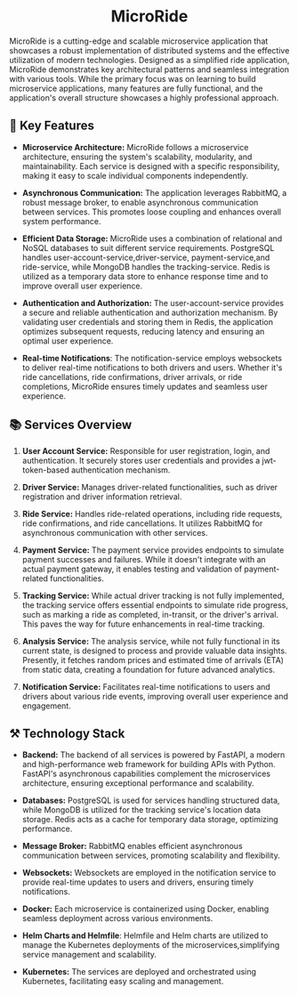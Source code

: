 <h1 align="center">MicroRide</h1>
MicroRide is a cutting-edge and scalable microservice application that showcases a robust implementation of distributed systems and the effective utilization of modern technologies. Designed as a simplified ride application, MicroRide demonstrates key architectural patterns and seamless integration with various tools. While the primary focus was on learning to build microservice applications, many features are fully functional, and the application's overall structure showcases a highly professional approach.

## 🚀 Key Features

- **Microservice Architecture:** MicroRide follows a microservice architecture, ensuring the system's scalability, modularity, and maintainability. Each service is designed with a specific responsibility, making it easy to scale individual components independently.

- **Asynchronous Communication:** The application leverages RabbitMQ, a robust message broker, to enable asynchronous communication between services. This promotes loose coupling and enhances overall system performance.

- **Efficient Data Storage:** MicroRide uses a combination of relational and NoSQL databases to suit different service requirements. PostgreSQL handles user-account-service,driver-service, payment-service,and ride-service, while MongoDB handles the tracking-service. Redis is utilized as a temporary data store to enhance response time and to improve overall user experience.

- **Authentication and Authorization:** The user-account-service provides a secure and reliable authentication and authorization mechanism. By validating user credentials and storing them in Redis, the application optimizes subsequent requests, reducing latency and ensuring an optimal user experience.

- **Real-time Notifications**: The notification-service employs websockets to deliver real-time notifications to both drivers and users. Whether it's ride cancellations, ride confirmations, driver arrivals, or ride completions, MicroRide ensures timely updates and seamless user experience.

## 📚 Services Overview

1. **User Account Service:** Responsible for user registration, login, and authentication. It securely stores user credentials and provides a jwt-token-based authentication mechanism.

2. **Driver Service:** Manages driver-related functionalities, such as driver registration and driver information retrieval.

3. **Ride Service:** Handles ride-related operations, including ride requests, ride confirmations, and ride cancellations. It utilizes RabbitMQ for asynchronous communication with other services.

4. **Payment Service:** The payment service provides endpoints to simulate payment successes and failures. While it doesn't integrate with an actual payment gateway, it enables testing and validation of payment-related functionalities.
   
6. **Tracking Service:** While actual driver tracking is not fully implemented, the tracking service offers essential endpoints to simulate ride progress, such as marking a ride as completed, in-transit, or the driver's arrival. This paves the way for future enhancements in real-time tracking.

7. **Analysis Service:** The analysis service, while not fully functional in its current state, is designed to process and provide valuable data insights. Presently, it fetches random prices and estimated time of arrivals (ETA) from static data, creating a foundation for future advanced analytics.

8. **Notification Service:** Facilitates real-time notifications to users and drivers about various ride events, improving overall user experience and engagement.

## ⚒️ Technology Stack

- **Backend:** The backend of all services is powered by FastAPI, a modern and high-performance web framework for building APIs with Python. FastAPI's asynchronous capabilities complement the microservices architecture, ensuring exceptional performance and scalability.
  
- **Databases:** PostgreSQL is used for services handling structured data, while MongoDB is utilized for the tracking service's location data storage. Redis acts as a cache for temporary data storage, optimizing performance.

- **Message Broker:** RabbitMQ enables efficient asynchronous communication between services, promoting scalability and flexibility.

- **Websockets:** Websockets are employed in the notification service to provide real-time updates to users and drivers, ensuring timely notifications.
  
- **Docker:** Each microservice is containerized using Docker, enabling seamless deployment across various environments.

- **Helm Charts and Helmfile**: Helmfile and Helm charts are utilized to manage the Kubernetes deployments of the microservices,simplifying service management and scalability.
  
- **Kubernetes:** The services are deployed and orchestrated using Kubernetes, facilitating easy scaling and management.
